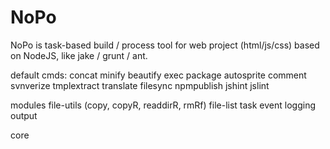 NoPo
====

NoPo is task-based build / process tool for web project (html/js/css) based on NodeJS, like jake / grunt / ant.

default cmds:
concat
minify
beautify
exec
package
autosprite
comment
svnverize
tmplextract
translate
filesync
npmpublish
jshint
jslint



modules
file-utils (copy, copyR, readdirR, rmRf)
file-list
task
event
logging
output

core


